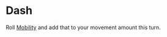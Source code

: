 # Dash

Roll [Mobility](../../Attributes/Attributes/Mobility.md) and add that to your movement amount this turn.